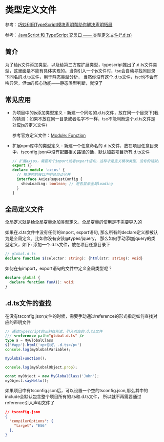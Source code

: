 # 类型定义文件
参考：[巧妙利用TypeScript模块声明帮助你解决声明拓展](https://zhuanlan.zhihu.com/p/542379032)

参考：[JavaScript 和 TypeScript 交叉口 —— 类型定义文件(*.d.ts)](https://juejin.cn/post/6844903508987265038)

## 简介
为了给js文件添加类型，以及给第三方库扩展类型，typescript推出了.d.ts文件类型，这里面是不能有具体实现的。当你引入一个js文件时，tsc会自动寻找同目录下同名的.d.ts文件，用于静态类型分析，
当然你没有这个.d.ts文件，tsc也不会有啥异常，但ts的核心功能——静态类型判断，就没了

## 常见应用
- 为项目中的js添加类型定义 - 新建一个同名的.d.ts文件，放在同一个目录下(我的猜测：如果不放在同一目录或者名字不一样，tsc不能判断这个.d.ts文件是对应js的定义文件)
  
  参考官方定义文件：[Module: Function](https://www.typescriptlang.org/docs/handbook/declaration-files/templates/module-function-d-ts.html)
- 扩展npm库中的类型定义 - 新建一个任意命名的.d.ts文件，放在项目任意目录中，tsconfig.json中没有配置相关路径的话，默认加载项目所有.d.ts文件
  ```ts
  // 扩展axios，需要有个import或者export语句，这样才是定义模块类型，没有的话就是定义全局类型，会导致覆盖掉npm中的类型定义
  export {}
  declare module 'axios' {
    // 模块内的接口声明会自动合并
    interface AxiosRequestConfig {
      showLoading: boolean; // 是否显示全局loading
    }
  }
  ```

## 全局定义文件
全局定义就是给全局变量添加类型定义，全局变量的使用是不需要导入的

如果在.d.ts文件中没有任何的import, export语句, 那么所有的declare定义都被认为是全局定义，比如你没有安装@types/jquery，
那么如何手动添加jquery的类型定义，如下: 添加一个.d.ts文件，放在项目任意目录下
```ts
// global.d.ts
declare function $(selector: string): {html(str: string): void}
```
如何在有import，export语句的文件中定义全局类型呢？
```ts
declare global {
  declare function funA(): void;
}
```

## .d.ts文件的查找
在没有tsconfig.json文件的时候，需要手动通过reference的形式指定如何查找对应的声明文件
```ts
// 通过typescript的三斜杠形式，引入对应的.d.ts文件
/// <reference path="global.d.ts" />
type a = MyGlobalClass
$('#app').html('<p>你好，.d.ts</p>')
console.log(myGlobalVariable);

myGlobalFunction();

console.log(myGlobalObject.prop);

const myObject = new MyGlobalClass('John');
myObject.sayHello();
```
如果项目中有tsconfig.json后，可以设置一个空的tsconfig.json,那么其中的include会默认包含整个项目所有的.ts和.d.ts文件，
所以就不再需要通过reference引入声明文件了
```json
// tsconfig.json
{
  "compilerOptions": { 
    "target": "ES6"
  },
}
```
